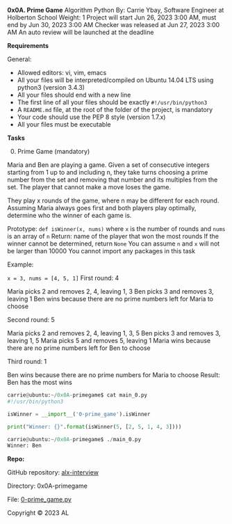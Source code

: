 

**0x0A. Prime Game**
Algorithm
Python
By: Carrie Ybay, Software Engineer at Holberton School
Weight: 1
Project will start Jun 26, 2023 3:00 AM, must end by Jun 30, 2023 3:00 AM
Checker was released at Jun 27, 2023 3:00 AM
An auto review will be launched at the deadline

**Requirements**

General:
- Allowed editors: vi, vim, emacs
- All your files will be interpreted/compiled on Ubuntu 14.04 LTS using python3 (version 3.4.3)
- All your files should end with a new line
- The first line of all your files should be exactly `#!/usr/bin/python3`
- A `README.md` file, at the root of the folder of the project, is mandatory
- Your code should use the PEP 8 style (version 1.7.x)
- All your files must be executable

**Tasks**

0. Prime Game (mandatory)

Maria and Ben are playing a game. Given a set of consecutive integers starting from 1 up to and including n, they take turns choosing a prime number from the set and removing that number and its multiples from the set. The player that cannot make a move loses the game.

They play x rounds of the game, where n may be different for each round. Assuming Maria always goes first and both players play optimally, determine who the winner of each game is.

Prototype: `def isWinner(x, nums)`
where `x` is the number of rounds and `nums` is an array of `n`
Return: name of the player that won the most rounds
If the winner cannot be determined, return `None`
You can assume `n` and `x` will not be larger than 10000
You cannot import any packages in this task

Example:

`x = 3, nums = [4, 5, 1]`
First round: 4

Maria picks 2 and removes 2, 4, leaving 1, 3
Ben picks 3 and removes 3, leaving 1
Ben wins because there are no prime numbers left for Maria to choose

Second round: 5

Maria picks 2 and removes 2, 4, leaving 1, 3, 5
Ben picks 3 and removes 3, leaving 1, 5
Maria picks 5 and removes 5, leaving 1
Maria wins because there are no prime numbers left for Ben to choose

Third round: 1

Ben wins because there are no prime numbers for Maria to choose
Result: Ben has the most wins

```python
carrie@ubuntu:~/0x0A-primegame$ cat main_0.py
#!/usr/bin/python3

isWinner = __import__('0-prime_game').isWinner

print("Winner: {}".format(isWinner(5, [2, 5, 1, 4, 3])))
```

```python
carrie@ubuntu:~/0x0A-primegame$ ./main_0.py
Winner: Ben
```

**Repo:**

GitHub repository: [alx-interview](https://github.com/username/alx-interview)

Directory: 0x0A-primegame

File: [0-prime_game.py](https://github.com/username/alx-interview/blob/main/0x0A-primegame/0-prime_game.py)

Copyright © 2023 AL